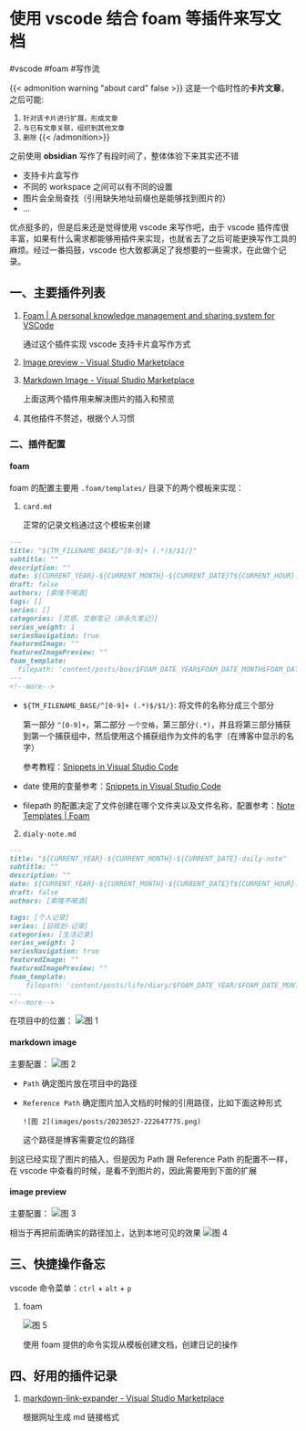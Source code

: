 # 使用 vscode 结合 foam 等插件来写文档

<!--more-->
#vscode #foam #写作流

{{< admonition warning "about card" false >}}
这是一个临时性的**卡片文章**，之后可能:
1. `针对该卡片进行扩展，形成文章`
2. `与已有文章关联，组织到其他文章`
3. `删除`
{{< /admonition>}}

之前使用 **obsidian** 写作了有段时间了，整体体验下来其实还不错

- 支持卡片盒写作
- 不同的 workspace 之间可以有不同的设置
- 图片会全局查找（引用缺失地址前缀也是能够找到图片的）
- ...

优点挺多的，但是后来还是觉得使用 vscode 来写作吧，由于 vscode 插件库很丰富，如果有什么需求都能够用插件来实现，也就省去了之后可能更换写作工具的麻烦。经过一番捣鼓，vscode 也大致都满足了我想要的一些需求，在此做个记录。

## 一、主要插件列表

1. [Foam | A personal knowledge management and sharing system for VSCode](https://foambubble.github.io/foam/)

    通过这个插件实现 vscode 支持卡片盒写作方式

2. [Image preview - Visual Studio Marketplace](https://marketplace.visualstudio.com/items?itemName=kisstkondoros.vscode-gutter-preview)
3. [Markdown Image - Visual Studio Marketplace](https://marketplace.visualstudio.com/items?itemName=hancel.markdown-image)

    上面这两个插件用来解决图片的插入和预览

4. 其他插件不赘述，根据个人习惯

### 二、插件配置

#### foam

foam 的配置主要用 `.foam/templates/` 目录下的两个模板来实现：

1. `card.md`

    正常的记录文档通过这个模板来创建

```md {hl_lines=[2,5,"15-16"]}
---
title: "${TM_FILENAME_BASE/^[0-9]+ (.*)$/$1/}"
subtitle: ""
description: ""
date: ${CURRENT_YEAR}-${CURRENT_MONTH}-${CURRENT_DATE}T${CURRENT_HOUR}:${CURRENT_MINUTE}:00+08:00
draft: false
authors: [索隆不喝酒]
tags: []
series: []
categories: [灵感、文献笔记（非永久笔记）]
series_weight: 1
seriesNavigation: true
featuredImage: ""
featuredImagePreview: ""
foam_template:
  filepath: 'content/posts/box/$FOAM_DATE_YEAR$FOAM_DATE_MONTH$FOAM_DATE_DATE$FOAM_DATE_HOUR $FOAM_TITLE.md'
---
<!--more-->
```

- `${TM_FILENAME_BASE/^[0-9]+ (.*)$/$1/}`: 将文件的名称分成三个部分
  
    第一部分 `^[0-9]+`，第二部分 `一个空格`，第三部分`(.*)`，并且将第三部分捕获到第一个捕获组中，然后使用这个捕获组作为文件的名字（在博客中显示的名字）

    参考教程：[Snippets in Visual Studio Code](https://code.visualstudio.com/docs/editor/userdefinedsnippets#_variable-transforms)

- date 使用的变量参考：[Snippets in Visual Studio Code](https://code.visualstudio.com/docs/editor/userdefinedsnippets#_variables)
- filepath 的配置决定了文件创建在哪个文件夹以及文件名称，配置参考：[Note Templates | Foam](https://foambubble.github.io/foam/user/features/note-templates#example-of-relative-filepath)

2. `dialy-note.md`

```md
---
title: "${CURRENT_YEAR}-${CURRENT_MONTH}-${CURRENT_DATE}-daily-note"
subtitle: ""
description: ""
date: ${CURRENT_YEAR}-${CURRENT_MONTH}-${CURRENT_DATE}T${CURRENT_HOUR}:${CURRENT_MINUTE}:00+08:00
draft: false
authors: [索隆不喝酒]

tags: [个人记录]
series: [日规划-记录]
categories: [生活记录]
series_weight: 1
seriesNavigation: true
featuredImage: ""
featuredImagePreview: ""
foam_template:
    filepath: 'content/posts/life/diary/$FOAM_DATE_YEAR/$FOAM_DATE_MONTH/$FOAM_DATE_YEAR-$FOAM_DATE_MONTH-$FOAM_DATE_DATE-daily-note.md'
---
<!--more-->
```

在项目中的位置：
![图 1](images/posts/20230527-222259604.png)  

#### markdown image

主要配置：
![图 2](images/posts/20230527-222647775.png)  

- `Path` 确定图片放在项目中的路径
- `Reference Path` 确定图片加入文档的时候的引用路径，比如下面这种形式

    ```text
    ![图 2](images/posts/20230527-222647775.png)  
    ```

    这个路径是博客需要定位的路径

到这已经实现了图片的插入，但是因为 Path 跟 Reference Path 的配置不一样，在 vscode 中查看的时候，是看不到图片的，因此需要用到下面的扩展

#### image preview

主要配置：
![图 3](images/posts/20230527-223105626.png)  

相当于再把前面确实的路径加上，达到本地可见的效果
![图 4](images/posts/20230527-223329360.png)  


## 三、快捷操作备忘

vscode 命令菜单：`ctrl` + `alt` + `p`

1. foam

    ![图 5](images/posts/20230527-223538586.png)  

    使用 foam 提供的命令实现从模板创建文档，创建日记的操作

## 四、好用的插件记录

1. [markdown-link-expander - Visual Studio Marketplace](https://marketplace.visualstudio.com/items?itemName=skn0tt.markdown-link-expander)

    根据网址生成 md 链接格式

